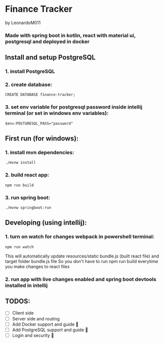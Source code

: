 # Finance Tracker
by LeonardoM011

### Made with spring boot in kotlin, react with material ui, postgresql and deployed in docker

## Install and setup PostgreSQL  
### 1. install PostgreSQL  
### 2. create database:  
```
CREATE DATABASE finance-tracker;
```
### 3. set env variable for postgresql password inside intellij terminal (or set in windows env variables):  
```
$env:POSTGRESQL_PASS="password"
```
## First run (for windows):  
### 1. install mvn dependencies:  
```
./mvnw install
```
### 2. build react app:  
```
npm run build
```
### 3. run spring boot:  
```
./mvnw springboot:run
```
## Developing (using intellij):  
### 1. turn on watch for changes webpack in powershell terminal:  
```
npm run watch
```
This will automatically update resources/static bundle.js (built react file) and target folder bundle.js file
So you don't have to run npm run build everytime you make changes to react files
### 2. run app with live changes enabled and spring boot devtools installed in intellij

## TODOS:
- [ ] Client side
- [ ] Server side and routing
- [ ] Add Docker support and guide 🐋
- [ ] Add PostgreSQL support and guide 🐘
- [ ] Login and security 🔐
